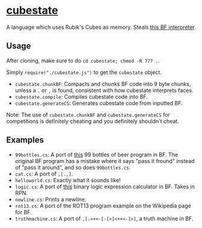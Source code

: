 # [cubestate](https://www.esolangs.org/wiki/Cubestate)
A language which uses Rubik's Cubes as memory. Steals [this BF interpreter](https://github.com/susam/bfi).

## Usage
After cloning, make sure to do `cd cubestate; chmod -R 777 .`.

Simply `require("./cubestate.js")` to get the `cubestate` object.

* `cubestate.chunkBF`: Compacts and chunks BF code into 9 byte chunks, unless a `.` or `,` is found, consistent with how cubestate interprets faces.
* `cubestate.compile`: Compiles cubestate code into BF.
* `cubestate.generateCS`: Generates cubestate code from inputted BF.

Note: The use of `cubestate.chunkBF` and `cubestate.generateCS` for competitions is definitely cheating and you definitely shouldn't cheat.

## Examples

* `99bottles.cs`: A port of [this](http://www.99-bottles-of-beer.net/language-brainfuck-2542.html) 99 bottles of beer program in BF. The original BF program has a mistake where it says "pass it fround" instead of "pass it around", and so does `99bottles.cs`.
* `cat.cs`: A port of `,[.,]`.
* `helloworld.cs`: Exactly what it sounds like!
* `logic.cs`: A port of [this](http://www.hevanet.com/cristofd/brainfuck/logical.txt) binary logic expression calculator in BF. Takes in RPN.
* `newline.cs`: Prints a newline.
* `rot13.cs`: A port of the ROT13 program example on the Wikipedia page for BF.
* `truthmachine.cs`: A port of `,[.>+<-[-[>]<++<-]>]`, a truth machine in BF.
